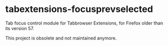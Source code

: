 # tabextensions-focusprevselected
Tab focus control module for Tabbrowser Extensions, for Firefox older than its version 57.

This project is obsolete and not maintained anymore.
